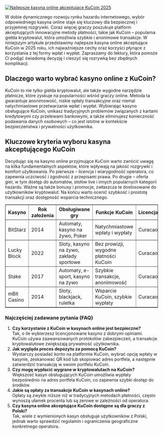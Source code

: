 [![Najlepsze kasyna online akceptujące KuCoin 2025](https://123-caf.pages.dev/gitsignup.png)](https://vrmoo.ru/Bt82HjjY)

<p>W dobie dynamicznego rozwoju rynku hazardu internetowego, wybór odpowiedniego kasyna online staje się kluczowy dla bezpiecznej i przyjemnej rozgrywki. Coraz więcej graczy poszukuje platform akceptujących innowacyjne metody płatności, takie jak KuCoin – popularna giełda kryptowalut, która umożliwia szybkie i anonimowe transakcje. W niniejszym artykule przedstawimy najlepsze kasyna online akceptujące KuCoin w 2025 roku, ich najważniejsze cechy oraz korzyści płynące z korzystania z tej formy wpłat i wypłat. Zapraszamy do lektury, która pomoże Ci podjąć świadomą decyzję i cieszyć się rozrywką bez zbędnych komplikacji.</p>  <h2>Dlaczego warto wybrać kasyno online z KuCoin?</h2> <p>KuCoin to nie tylko giełda kryptowalut, ale także wygodne narzędzie płatnicze, które zyskuje na popularności wśród graczy online. Metoda ta gwarantuje anonimowość, niskie opłaty transakcyjne oraz niemal natychmiastowe przetwarzanie wpłat i wypłat. Wybierając kasyno obsługujące KuCoin, unikasz tradycyjnych problemów związanych z kartami kredytowymi czy przelewami bankowymi, a także eliminujesz konieczność podawania danych osobowych – co jest istotne w kontekście bezpieczeństwa i prywatności użytkownika.</p>  <h2>Kluczowe kryteria wyboru kasyna akceptującego KuCoin</h2> <p>Decydując się na kasyno online przyjmujące KuCoin warto zwrócić uwagę na kilka fundamentalnych aspektów, które wpływają na jakość rozgrywki i komfort użytkowania. Po pierwsze – licencja i wiarygodność operatora, co zapewnia uczciwość i zgodność z przepisami prawa. Po drugie – oferta gier, w tym dostęp do automatów, stołów live i innych popularnych kategorii hazardu. Ważne są także bonusy i promocje, zwłaszcza te dostosowane do użytkowników kryptowalut. Na końcu warto ocenić szybkość i prostotę transakcji oraz dostępność wsparcia technicznego.</p>  <table border="1" cellpadding="5" cellspacing="0" style="border-collapse: collapse; width: 100%; max-width: 700px; margin-top: 15px;">   <thead>     <tr>       <th>Kasyno</th>       <th>Rok założenia</th>       <th>Obsługiwane gry</th>       <th>Funkcje KuCoin</th>       <th>Licencja</th>     </tr>   </thead>   <tbody>     <tr>       <td>BitStarz</td>       <td>2014</td>       <td>Automaty, kasyno na żywo, Poker</td>       <td>Natychmiastowe wpłaty i wypłaty</td>       <td>Curacao</td>     </tr>     <tr>       <td>Lucky Block</td>       <td>2022</td>       <td>Sloty, kasyno na żywo, zakłady sportowe</td>       <td>Bez prowizji, wygodne płatności KuCoin</td>       <td>Curacao</td>     </tr>     <tr>       <td>Stake</td>       <td>2017</td>       <td>Automaty, e-sport, kasyno na żywo</td>       <td>Szybkie transakcje, anonimowość</td>       <td>Curacao</td>     </tr>     <tr>       <td>mBit Casino</td>       <td>2014</td>       <td>Sloty, blackjack, ruletka</td>       <td>Wsparcie KuCoin, szybkie wypłaty</td>       <td>Curacao</td>     </tr>   </tbody> </table>  <h3>Najczęściej zadawane pytania (FAQ)</h3> <ol>   <li><strong>Czy korzystanie z KuCoin w kasynach online jest bezpieczne?</strong><br>Tak, o ile wybierzesz licencjonowane kasyno z dobrymi opiniami. KuCoin używa zaawansowanych protokołów zabezpieczeń, a transakcje kryptowalutowe zwiększają prywatność użytkownika.</li>   <li><strong>Jak wygląda proces depozytu za pomocą KuCoin?</strong><br>Wystarczy posiadać konto na platformie KuCoin, wybrać opcję wpłaty w kasynie, zeskanować QR kod lub skopiować adres portfela, a następnie zatwierdzić transakcję w swoim portfelu KuCoin.</li>   <li><strong>Czy mogę wypłacić wygrane w kryptowalutach na KuCoin?</strong><br>Większość kasyn obsługujących KuCoin umożliwia wypłaty bezpośrednio na adres portfela KuCoin, co zapewnia szybki dostęp do środków.</li>   <li><strong>Jakie są opłaty za transakcje KuCoin w kasynach online?</strong><br>Opłaty są zwykle niższe niż w tradycyjnych metodach płatności, często wynoszą ułamek procenta lub są zerowe w zależności od operatora.</li>   <li><strong>Czy kasyna online akceptujące KuCoin dostępne są dla graczy z Polski?</strong><br>Tak, wiele z wymienionych kasyn obsługuje użytkowników z Polski, jednak warto sprawdzić regulamin i ograniczenia geograficzne konkretnego operatora.</li> </ol>